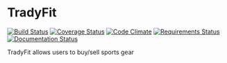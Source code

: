 TradyFit
==========

[![Build Status](https://travis-ci.org/rosariomgomez/tradyfit.svg?branch=master)](https://travis-ci.org/rosariomgomez/tradyfit)
[![Coverage Status](https://coveralls.io/repos/rosariomgomez/tradyfit/badge.svg)](https://coveralls.io/r/rosariomgomez/tradyfit)
[![Code Climate](https://codeclimate.com/github/rosariomgomez/tradyfit/badges/gpa.svg)](https://codeclimate.com/github/rosariomgomez/tradyfit)
[![Requirements Status](https://requires.io/github/rosariomgomez/tradyfit/requirements.svg?branch=master)](https://requires.io/github/rosariomgomez/tradyfit/requirements/?branch=master)
[![Documentation Status](https://readthedocs.org/projects/tradyfit/badge/?version=latest)](https://readthedocs.org/projects/tradyfit/?badge=latest)

TradyFit allows users to buy/sell sports gear

